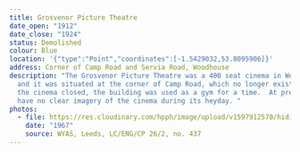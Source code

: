 ```yaml
---
title: Grosvenor Picture Theatre
date_open: "1912"
date_close: "1924"
status: Demolished
colour: Blue
location: '{"type":"Point","coordinates":[-1.5429032,53.8095906]}'
address: Corner of Camp Road and Servia Road, Woodhouse
description: "The Grosvenor Picture Theatre was a 400 seat cinema in Woodhouse
  and it was situated at the corner of Camp Road, which no longer exists. When
  the cinema closed, the building was used as a gym for a time.  At present, we
  have no clear imagery of the cinema during its heyday. "
photos:
  - file: https://res.cloudinary.com/hpph/image/upload/v1597912570/hidinginplainsight/Grosvenor_Picture_House_200317_99711246.jpg
    date: "1967"
    source: WYAS, Leeds, LC/ENG/CP 26/2, no. 437
---
```

